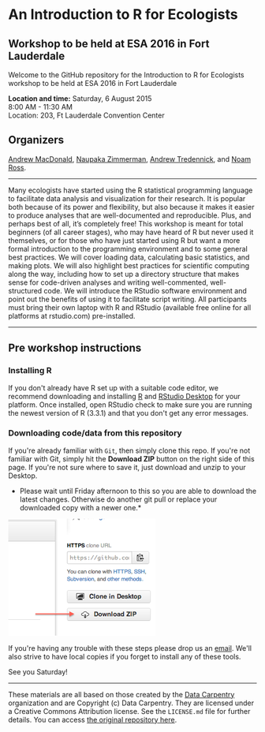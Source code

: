 # An Introduction to R for Ecologists
## Workshop to be held at ESA 2016 in Fort Lauderdale

Welcome to the GitHub repository for the Introduction to R for
Ecologists workshop to be held at ESA 2016 in Fort Lauderdale


**Location and time:** 
Saturday, 6 August 2015    
8:00 AM - 11:30 AM    
Location: 203, Ft Lauderdale Convention Center  

## Organizers
[Andrew MacDonald](http://www.zoology.ubc.ca/~macdonald/curious_interactions/), [Naupaka Zimmerman](http://naupaka.net), [Andrew Tredennick](atredennick.github.io ), and [Noam Ross](http://www.noamross.net/).

---
Many ecologists have started using the R statistical programming
language to facilitate data analysis and visualization for their
research. It is popular both because of its power and flexibility, but
also because it makes it easier to produce analyses that are
well-documented and reproducible. Plus, and perhaps best of all, it’s
completely free! This workshop is meant for total beginners (of all
        career stages), who may have heard of R but never used it
themselves, or for those who have just started using R but want a more
formal introduction to the programming environment and to some general
best practices. We will cover loading data, calculating basic
statistics, and making plots. We will also highlight best practices for
scientific computing along the way, including how to set up a directory
structure that makes sense for code-driven analyses and writing
well-commented, well-structured code. We will introduce the RStudio
software environment and point out the benefits of using it to
facilitate script writing. All participants must bring their own laptop
with R and RStudio (available free online for all platforms at
        rstudio.com) pre-installed. 

---

## Pre workshop instructions

### Installing R  
If you don't already have R set up with a suitable code editor, we
recommend downloading and installing [R](http://cran.cnr.berkeley.edu)
and [RStudio Desktop](http://www.rstudio.com/ide/download/) for your
platform. Once installed, open RStudio check to make sure you are running the newest version of R (3.3.1) and that you don't get any error messages. 

### Downloading code/data from this repository  
If you're already familiar with `Git`, then simply clone this repo. If
you're not familiar with Git, simply hit the **Download ZIP** button on
the right side of this page. If you're not sure where to save it, just
download and unzip to your Desktop.

* Please wait until Friday afternoon to this so you are able to
download the latest changes. Otherwise do another git pull or replace
your downloaded copy with a newer one.*

![](how_to_clone.png)

If you're having any trouble with these steps please drop us an
[email](mailto:naupaka@gmail.com). We'll also strive to have local
copies if you forget to install any of these tools.

See you Saturday!

---

These materials are all based on those created by the [Data
Carpentry](http://www.datacarpentry.org) organization and are Copyright (c)
Data Carpentry. They are licensed under a Creative Commons Attribution
license. See the `LICENSE.md` file for further details. You can access
[the original repository
here](https://github.com/datacarpentry/R-ecology). 

